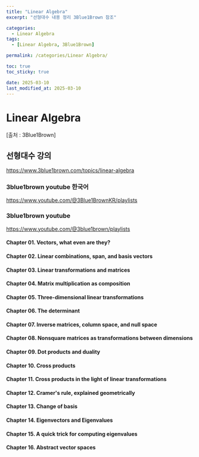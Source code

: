 ```yaml
---
title: "Linear Algebra"
excerpt: "선형대수 내용 정리 3Blue1Brown 참조"

categories:
  - Linear Algebra
tags:
  - [Linear Algebra, 3Blue1Brown]

permalink: /categories/Linear Algebra/

toc: true
toc_sticky: true

date: 2025-03-10
last_modified_at: 2025-03-10
---
```


# Linear Algebra
[출처 : 3Blue1Brown]


## 선형대수 강의
<https://www.3blue1brown.com/topics/linear-algebra>
### 3blue1brown youtube 한국어
<https://www.youtube.com/@3Blue1BrownKR/playlists>
### 3blue1brown youtube
<https://www.youtube.com/@3blue1brown/playlists>



#### Chapter 01. Vectors, what even are they?

#### Chapter 02. Linear combinations, span, and basis vectors

#### Chapter 03. Linear transformations and matrices

#### Chapter 04. Matrix multiplication as composition

#### Chapter 05. Three-dimensional linear transformations

#### Chapter 06. The determinant

#### Chapter 07. Inverse matrices, column space, and null space

#### Chapter 08. Nonsquare matrices as transformations between dimensions

#### Chapter 09. Dot products and duality

#### Chapter 10. Cross products

#### Chapter 11. Cross products in the light of linear transformations

#### Chapter 12. Cramer's rule, explained geometrically

#### Chapter 13. Change of basis

#### Chapter 14. Eigenvectors and Eigenvalues

#### Chapter 15. A quick trick for computing eigenvalues

#### Chapter 16. Abstract vector spaces